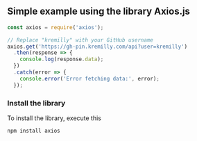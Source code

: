 ## Simple example using the library Axios.js

```javascript
const axios = require('axios');

// Replace "kremilly" with your GitHub username
axios.get('https://gh-pin.kremilly.com/api?user=kremilly')
  .then(response => {
    console.log(response.data);
  })
  .catch(error => {
    console.error('Error fetching data:', error);
  });
```

### Install the library

To install the library, execute this

```shell
npm install axios
```
